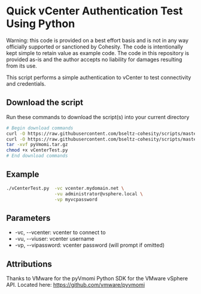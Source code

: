 # Quick vCenter Authentication Test Using Python

Warning: this code is provided on a best effort basis and is not in any way officially supported or sanctioned by Cohesity. The code is intentionally kept simple to retain value as example code. The code in this repository is provided as-is and the author accepts no liability for damages resulting from its use.

This script performs a simple authentication to vCenter to test connectivity and credentials.

## Download the script

Run these commands to download the script(s) into your current directory

```bash
# Begin download commands
curl -O https://raw.githubusercontent.com/bseltz-cohesity/scripts/master/python/vCenterTest/vCenterTest.py
curl -O https://raw.githubusercontent.com/bseltz-cohesity/scripts/master/python/excludeVMs/pyVmomi.tar.gz
tar -xvf pyVmomi.tar.gz
chmod +x vCenterTest.py
# End download commands
```

## Example

```bash
./vCenterTest.py  -vc vcenter.mydomain.net \
                  -vu administrator@vsphere.local \
                  -vp myvcpassword
```

## Parameters

* -vc, --vcenter: vcenter to connect to
* -vu, --viuser: vcenter username
* -vp, --vipassword: vcenter password (will prompt if omitted)

## Attributions

Thanks to VMware for the pyVmomi Python SDK for the VMware vSphere API. Located here: <https://github.com/vmware/pyvmomi>
